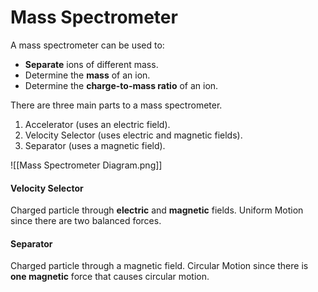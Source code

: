 # Mass Spectrometer
A mass spectrometer can be used to:
- **Separate** ions of different mass.
- Determine the **mass** of an ion.
- Determine the **charge-to-mass ratio** of an ion.

There are three main parts to a mass spectrometer.
1. Accelerator (uses an electric field).
2. Velocity Selector (uses electric and magnetic fields).
3. Separator (uses a magnetic field).

![[Mass Spectrometer Diagram.png]]

#### Velocity Selector
Charged particle through **electric** and **magnetic** fields. Uniform Motion since there are two balanced forces.

#### Separator
Charged particle through a magnetic field. Circular Motion since there is **one magnetic** force that causes circular motion.
